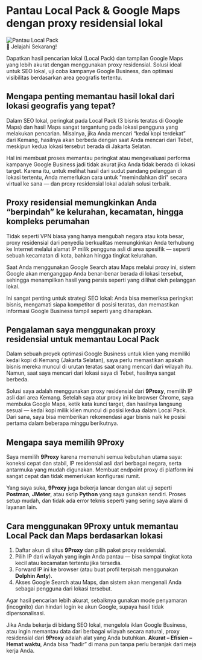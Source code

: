 # Pantau Local Pack & Google Maps dengan proxy residensial lokal  

![Pantau Local Pack](**https://leading.vn/wp-content/uploads/2021/06/loca-seo-la-gi.png**)  
🌱 Jelajahi Sekarang!  

Dapatkan hasil pencarian lokal (Local Pack) dan tampilan Google Maps yang lebih akurat dengan menggunakan proxy residensial. Solusi ideal untuk SEO lokal, uji coba kampanye Google Business, dan optimasi visibilitas berdasarkan area geografis tertentu.  

## Mengapa penting memantau hasil lokal dari lokasi geografis yang tepat?  
Dalam SEO lokal, peringkat pada Local Pack (3 bisnis teratas di Google Maps) dan hasil Maps sangat tergantung pada lokasi pengguna yang melakukan pencarian. Misalnya, jika Anda mencari “kedai kopi terdekat” dari Kemang, hasilnya akan berbeda dengan saat Anda mencari dari Tebet, meskipun kedua lokasi tersebut berada di Jakarta Selatan.  

Hal ini membuat proses memantau peringkat atau mengevaluasi performa kampanye Google Business jadi tidak akurat jika Anda tidak berada di lokasi target. Karena itu, untuk melihat hasil dari sudut pandang pelanggan di lokasi tertentu, Anda memerlukan cara untuk "memindahkan diri" secara virtual ke sana — dan proxy residensial lokal adalah solusi terbaik.  

## Proxy residensial memungkinkan Anda “berpindah” ke kelurahan, kecamatan, hingga kompleks perumahan  
Tidak seperti VPN biasa yang hanya mengubah negara atau kota besar, proxy residensial dari penyedia berkualitas memungkinkan Anda terhubung ke Internet melalui alamat IP milik pengguna asli di area spesifik — seperti sebuah kecamatan di kota, bahkan hingga tingkat kelurahan.  

Saat Anda menggunakan Google Search atau Maps melalui proxy ini, sistem Google akan menganggap Anda benar-benar berada di lokasi tersebut, sehingga menampilkan hasil yang persis seperti yang dilihat oleh pelanggan lokal.  

Ini sangat penting untuk strategi SEO lokal: Anda bisa memeriksa peringkat bisnis, mengamati siapa kompetitor di posisi teratas, dan memastikan informasi Google Business tampil seperti yang diharapkan.  

## Pengalaman saya menggunakan proxy residensial untuk memantau Local Pack  
Dalam sebuah proyek optimasi Google Business untuk klien yang memiliki kedai kopi di Kemang (Jakarta Selatan), saya perlu memastikan apakah bisnis mereka muncul di urutan teratas saat orang mencari dari wilayah itu. Namun, saat saya mencari dari lokasi saya di Tebet, hasilnya sangat berbeda.  

Solusi saya adalah menggunakan proxy residensial dari **9Proxy**, memilih IP asli dari area Kemang. Setelah saya atur proxy ini ke browser Chrome, saya membuka Google Maps, ketik kata kunci target, dan hasilnya langsung sesuai — kedai kopi milik klien muncul di posisi kedua dalam Local Pack. Dari sana, saya bisa memberikan rekomendasi agar bisnis naik ke posisi pertama dalam beberapa minggu berikutnya.  

## Mengapa saya memilih 9Proxy  
Saya memilih **9Proxy** karena memenuhi semua kebutuhan utama saya: koneksi cepat dan stabil, IP residensial asli dari berbagai negara, serta antarmuka yang mudah digunakan. Membuat endpoint proxy di platform ini sangat cepat dan tidak memerlukan konfigurasi rumit.  

Yang saya suka, **9Proxy** juga bekerja lancar dengan alat uji seperti **Postman**, **JMeter**, atau skrip **Python** yang saya gunakan sendiri. Proses setup mudah, dan tidak ada error teknis seperti yang sering saya alami di layanan lain.  

## Cara menggunakan 9Proxy untuk memantau Local Pack dan Maps berdasarkan lokasi  
1. Daftar akun di situs **9Proxy** dan pilih paket proxy residensial.  
2. Pilih IP dari wilayah yang ingin Anda pantau — bisa sampai tingkat kota kecil atau kecamatan tertentu jika tersedia.  
3. Forward IP ini ke browser (atau buat profil terpisah menggunakan **Dolphin Anty**).  
4. Akses Google Search atau Maps, dan sistem akan mengenali Anda sebagai pengguna dari lokasi tersebut.  

Agar hasil pencarian lebih akurat, sebaiknya gunakan mode penyamaran (incognito) dan hindari login ke akun Google, supaya hasil tidak dipersonalisasi.  

Jika Anda bekerja di bidang SEO lokal, mengelola iklan Google Business, atau ingin memantau data dari berbagai wilayah secara natural, proxy residensial dari **9Proxy** adalah alat yang Anda butuhkan. **Akurat – Efisien – Hemat waktu**, Anda bisa “hadir” di mana pun tanpa perlu beranjak dari meja kerja Anda.  
